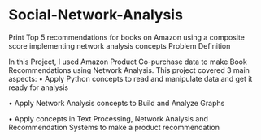 # Social-Network-Analysis
Print Top 5 recommendations for books on Amazon using a composite score implementing network analysis concepts
Problem Definition

In this Project, I used Amazon Product Co-purchase data to make Book Recommendations using Network Analysis. This project covered 3 main aspects:
•	Apply Python concepts to read and manipulate data and get it ready for analysis

•	Apply Network Analysis concepts to Build and Analyze Graphs

•	Apply concepts in Text Processing, Network Analysis and Recommendation Systems to make a product recommendation



 


